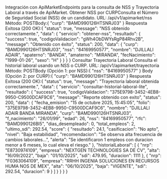 Integración con ApiMarketEndpoints para la consulta de NSS y Trayectoria Laboral a través de ApiMarket.
Obtener NSS por CURPConsulta el Número de Seguridad Social (NSS) de un candidato.
URL: /api/v1/apimarket/nss
Método: POSTBody:{
  "curp": "BAMD990126HTSNRJ03"
}
Respuesta Exitosa (200 OK):{
    "status": true,
    "message": "NSS obtenido correctamente.",
    "data": {
        "servicio": "obtener-nss",
        "resultado": {
            "success": true,
            "codigoValidacion": "gWh4ObDWYsRgP84Rhv2B",
            "message": "Obtenido con éxito",
            "status": 200,
            "data": {
                "curp": "BAMD990126HTSNRJ03",
                "nss": "84169950577",
                "nombre": "DJILLALI ADAIR",
                "apaterno": "BANDA",
                "amaterno": "MIRANDA",
                "fecNacimiento": "1999-01-26",
                "sexo": "H"
            }
        }
    }
}
Consultar Trayectoria Laboral
Consulta el historial laboral usando un NSS o CURP.
URL: /api/v1/apimarket/trayectoria
Método: POSTBody (Opción 1: por NSS):{
  "nss": "84169950577"
}
Body (Opción 2: por CURP):{
  "curp": "BAMD990126HTSNRJ03"
}
Respuesta Exitosa (200 OK):{
    "status": true,
    "message": "Trayectoria laboral obtenida correctamente.",
    "data": {
        "servicio": "consultar-historial-laboral-lite",
        "resultado": {
            "success": true,
            "codigoValidacion": "375E9798-3452-4EB8-9950-C9500DCAF9C6",
            "message": "Reporte obtenido con exito",
            "status": 200,
            "data": {
                "fecha_emision": "15 de octubre 2025, 15:45:05",
                "folio": "375E9798-3452-4EB8-9950-C9500DCAF9C6",
                "nombre": "DJILLALI ADAIR BANDA MIRANDA",
                "curp": "BAMD990126HTSNRJ03",
                "f_nacimiento": "26/01/99",
                "edad": 26,
                "nss": "84169950577",
                "rfc": "BAMD990126BI5",
                "dias_desempleado": 0,
                "total_empleos": 2,
                "ultimo_sdi": 292.54,
                "score": {
                    "resultado": 24.1,
                    "casificacion": "No apto",
                    "nivel": "Baja estabilidad",
                    "recomendacion": "Se observa alta frecuencia de cambios laborales...",
                    "alerta": "Se identificaron 1 empleos con duracion menor a 6 meses, lo cual eleva el riesgo."
                },
                "historialLaboral": [
                    {
                        "nrp": "E8730974109",
                        "empresa": "NEXTGEN TECHNOLOGIES SA DE CV",
                        "alta": "16/09/2022",
                        "baja": "01/10/2025",
                        "sdi": 479.95,
                        "duracion": 1111
                    },
                    {
                        "nrp": "F0363064109",
                        "empresa": "RRHH INGENIA SOLUCIONES EN RECURSOS HUMA NOS DE MEX",
                        "alta": "06/10/2025",
                        "baja": "VIGENTE",
                        "sdi": 292.54,
                        "duracion": 9
                    }
                ]
            }
        }
    }
}
